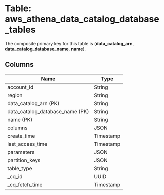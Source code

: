 # Table: aws_athena_data_catalog_database_tables


The composite primary key for this table is (**data_catalog_arn**, **data_catalog_database_name**, **name**).


## Columns
| Name          | Type          |
| ------------- | ------------- |
|account_id|String|
|region|String|
|data_catalog_arn (PK)|String|
|data_catalog_database_name (PK)|String|
|name (PK)|String|
|columns|JSON|
|create_time|Timestamp|
|last_access_time|Timestamp|
|parameters|JSON|
|partition_keys|JSON|
|table_type|String|
|_cq_id|UUID|
|_cq_fetch_time|Timestamp|